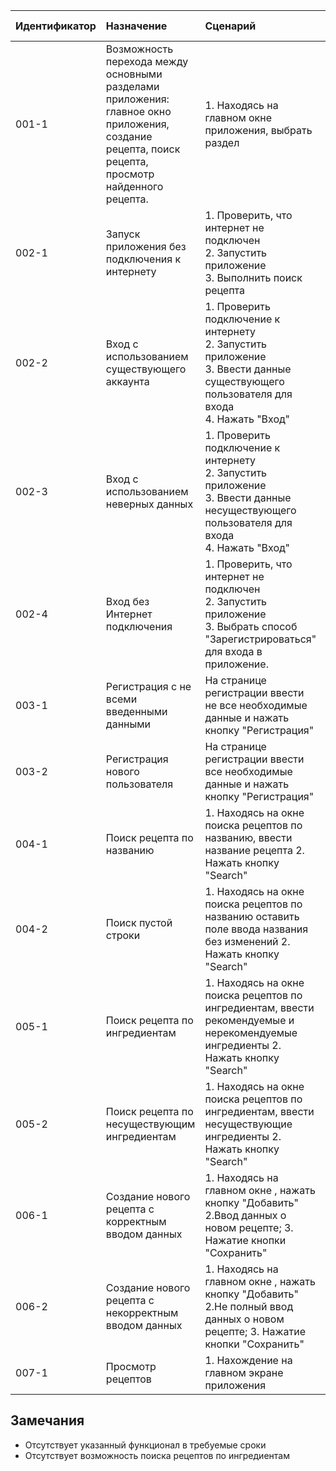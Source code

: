 |Идентификатор|Назначение|Сценарий|Ожидаемый результат|Фактический результат| Оценка|
|:---|:---|:---|:---|:---|:---|
|001-1| Возможность перехода между основными разделами приложения: главное окно приложения, создание рецепта, поиск рецепта, просмотр найденного рецепта. | 1. Находясь на главном окне приложения, выбрать раздел | Перейти с главного экрана приложения на выбранный раздел |Осуществлен переход на выбранный раздел |Тест пройден |
|002-1| Запуск приложения без подключения к интернету|1. Проверить, что интернет не подключен <br /> 2. Запустить приложение <br /> 3. Выполнить поиск рецепта|Сообщение об отсутствии Интернет-соединения|Страница отстутвует|Тест не пройден|
|002-2| Вход с использованием существующего аккаунта|1. Проверить подключение к интернету <br /> 2. Запустить приложение <br /> 3. Ввести данные существующего пользователя для входа <br /> 4. Нажать "Вход"|Приложение переходит на главный экран|Отображение главного окна приложения|Тест пройден|
|002-3| Вход с использованием неверных данных|1. Проверить подключение к интернету <br /> 2. Запустить приложение <br /> 3. Ввести данные несуществующего пользователя для входа <br /> 4. Нажать "Вход"|Сообщение о вводе неверных данных|Сообщение выведено|Тест пройден|
|002-4| Вход без Интернет подключения|1. Проверить, что интернет не подключен <br /> 2. Запустить приложение <br /> 3. Выбрать способ "Зарегистрироваться" для входа в приложение.|Сообщение об ошибке|Сообщение выведено|Тест пройден|
|003-1| Регистрация с не всеми введенными данными|На странице регистрации ввести не все необходимые данные и нажать кнопку "Регистрация"|Сообщение о том, что не все данные введены|Сообщение выведено|Тест пройден|
|003-2| Регистрация нового пользователя|На странице регистрации ввести все необходимые данные и нажать кнопку "Регистрация"|Сообщение о регистрации|Сообщение выведено|Тест пройден|
|004-1| Поиск рецепта по названию | 1. Находясь на окне поиска рецептов по названию, ввести название рецепта 2. Нажать кнопку  "Search" | Отображение найденных рецептов | Рецепты отображаются | Тест пройден |
|004-2| Поиск пустой строки | 1. Находясь на окне поиска рецептов по названию оставить поле ввода названия без изменений 2. Нажать кнопку  "Search" | Отображение всех рецептов | Рецепты отображаются | Тест пройден |
|005-1| Поиск рецепта по ингредиентам | 1. Находясь на окне поиска рецептов по ингредиентам, ввести рекомендуемые и нерекомендуемые ингредиенты 2. Нажать кнопку  "Search" | Рецепты не отображаются | Страница пустая | Тест не пройден |
|005-2| Поиск рецепта по несуществующим ингредиентам | 1. Находясь на окне поиска рецептов по ингредиентам, ввести несуществующие ингредиенты 2. Нажать кнопку  "Search" | Рецепты не отображаются | Отображение главного окна приложения | Тест пройден |
|006-1| Создание нового рецепта с корректным вводом данных| 1. Находясь на главном окне , нажать кнопку "Добавить" 2.Ввод данных о новом рецепте; 3. Нажатие кнопки "Сохранить"| Добавление нового рецепта| Отображение главного окна приложения |Тест пройден |
|006-2| Создание нового рецепта с некорректным вводом данных| 1. Находясь на главном окне , нажать кнопку "Добавить" 2.Не полный ввод данных о новом рецепте; 3. Нажатие кнопки "Сохранить"| Добавление нового рецепта| Отображение главного окна приложения |Тест пройден |
|007-1| Просмотр рецептов| 1. Нахождение на главном экране приложения| Отображение рецептов| Отображение рецептов |Тест пройден |

## Замечания
* Отсутствует указанный функционал в требуемые сроки  
* Отсутствует возможность поиска рецептов по ингредиентам 

